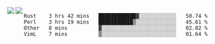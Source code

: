 <a href="https://github.com/anuraghazra/github-readme-stats">
  <img align="left" src="https://github-readme-stats.vercel.app/api?username=kfly8&count_private=true&show_icons=true&theme=calm" />
</a>
<a href="https://github.com/anuraghazra/github-readme-stats">
  <img align="left" src="https://github-readme-stats.vercel.app/api/top-langs/?username=kfly8&theme=calm&hide=HTML&exclude_repo=is3q-cr" />
</a>

<!--START_SECTION:waka-->
```text
Rust    3 hrs 42 mins   ████████████▓░░░░░░░░░░░░   50.74 % 
Perl    3 hrs 19 mins   ███████████▒░░░░░░░░░░░░░   45.61 % 
Other   8 mins          ▓░░░░░░░░░░░░░░░░░░░░░░░░   02.02 % 
VimL    7 mins          ▒░░░░░░░░░░░░░░░░░░░░░░░░   01.64 % 
```
<!--END_SECTION:waka-->
